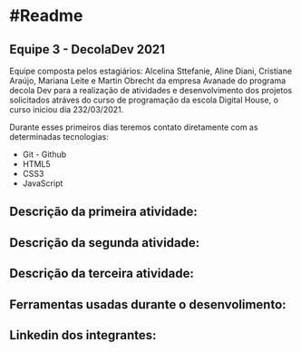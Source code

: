 <h1 class="code-line" data-line-start=0 data-line-end=1 ><a id="Readme_0"></a>#Readme</h1>
<h2 class="code-line" data-line-start=1 data-line-end=2 ><a id="Equipe_3__DecolaDev_2021_1"></a>Equipe 3 - DecolaDev 2021</h2>
<p class="has-line-data" data-line-start="4" data-line-end="5">Equipe composta pelos estagiários: Alcelina Sttefanie, Aline Diani, Cristiane Araújo, Mariana Leite e Martin Obrecht  da empresa Avanade do programa decola Dev para a realização de atividades e desenvolvimento dos projetos solicitados atráves do curso de programação da escola Digital House, o curso iniciou dia 232/03/2021.</p>
<p class="has-line-data" data-line-start="6" data-line-end="7">Durante esses primeiros dias teremos contato diretamente com as determinadas tecnologias:</p>
<ul>
<li class="has-line-data" data-line-start="9" data-line-end="10">Git - Github</li>
<li class="has-line-data" data-line-start="10" data-line-end="11">HTML5</li>
<li class="has-line-data" data-line-start="11" data-line-end="12">CSS3</li>
<li class="has-line-data" data-line-start="12" data-line-end="14">JavaScript</li>
</ul>
<h2 class="code-line" data-line-start=14 data-line-end=15 ><a id="Descrio_da_primeira_atividade_14"></a>Descrição da primeira atividade:</h2>
<h2 class="code-line" data-line-start=16 data-line-end=17 ><a id="Descrio_da_segunda_atividade_16"></a>Descrição da segunda atividade:</h2>
<h2 class="code-line" data-line-start=18 data-line-end=19 ><a id="Descrio_da_terceira_atividade_18"></a>Descrição da terceira atividade:</h2>
<h2 class="code-line" data-line-start=21 data-line-end=22 ><a id="Ferramentas_usadas_durante_o_desenvolimento_21"></a>Ferramentas usadas durante o desenvolimento:</h2>
<h2 class="code-line" data-line-start=24 data-line-end=25 ><a id="Linkedin_dos_integrantes_24"></a>Linkedin dos integrantes:</h2>





